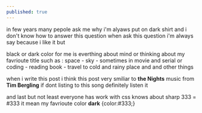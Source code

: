 ```yaml
---
published: true
---
```

in few years many pepole ask me why i'm alyaws put on dark shirt and i don't know how to answer this question when ask this question i'm always say because i like it but 


black or dark color for me is everthing about mind or thinking about my favrioute title such as : space - sky - sometimes in movie and serial or coding - reading book - travel to cold and rainy place and and other things 

when i write this post i think this post very smiliar to **the Nights** music from **Tim Bergling** if dont listing to this song definitely listen it

and last but not least everyone has work with css knows  about sharp 333 = #333 it mean my favrioute color **dark** {color:#333;}
